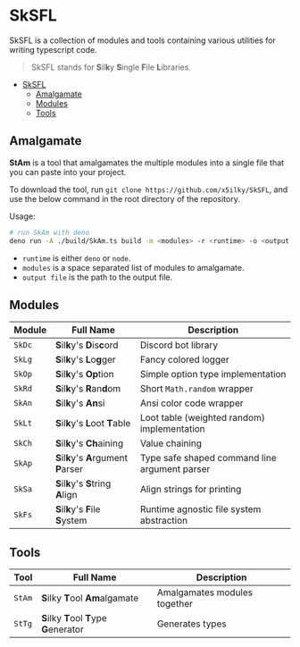 # SkSFL

SkSFL is a collection of modules and tools containing various utilities for
writing typescript code.

> SkSFL stands for **S**il**k**y **S**ingle **F**ile **L**ibraries.

- [SkSFL](#sksfl)
  - [Amalgamate](#amalgamate)
  - [Modules](#modules)
  - [Tools](#tools)

## Amalgamate

**StAm** is a tool that amalgamates the multiple modules into a single file that
you can paste into your project.

To download the tool, run `git clone https://github.com/x5ilky/SkSFL`, and use the below command in the root directory of the repository.

Usage:

```sh
# run SkAm with deno
deno run -A ./build/SkAm.ts build -m <modules> -r <runtime> -o <output file>
```

- `runtime` is either `deno` or `node`.
- `modules` is a space separated list of modules to amalgamate.
- `output file` is the path to the output file.

## Modules

| Module | Full Name                               | Description                                   |
| ------ | --------------------------------------- | --------------------------------------------- |
| `SkDc` | **S**il**k**y's **D**is**c**ord         | Discord bot library                           |
| `SkLg` | **S**il**k**y's **L**o**g**ger          | Fancy colored logger                          |
| `SkOp` | **S**il**k**y's **Op**tion              | Simple option type implementation             |
| `SkRd` | **S**il**k**y's **R**an**d**om          | Short `Math.random` wrapper                   |
| `SkAn` | **S**il**k**y's **An**si                | Ansi color code wrapper                       |
| `SkLt` | **S**il**k**y's **L**oot **T**able      | Loot table (weighted random) implementation   |
| `SkCh` | **S**il**k**y's **Ch**aining            | Value chaining                                |
| `SkAp` | **S**il**k**y's **A**rgument **P**arser | Type safe shaped command line argument parser |
| `SkSa` | **S**il**k**y's **S**tring **A**lign    | Align strings for printing                    |
| `SkFs` | **S**il**k**y's **F**ile **S**ystem     | Runtime agnostic file system abstraction      |

## Tools

| Tool   | Full Name                                 | Description                  |
| ------ | ----------------------------------------- | ---------------------------- |
| `StAm` | **S**ilky **T**ool **Am**algamate         | Amalgamates modules together |
| `StTg` | **S**ilky **T**ool **T**ype **G**enerator | Generates types              |
